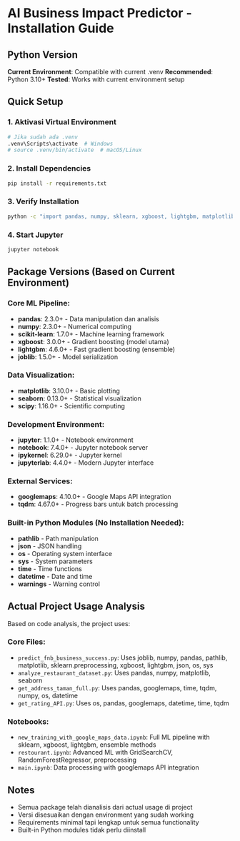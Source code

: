 # AI Business Impact Predictor - Installation Guide

## Python Version
**Current Environment**: Compatible with current .venv
**Recommended**: Python 3.10+ 
**Tested**: Works with current environment setup

## Quick Setup

### 1. Aktivasi Virtual Environment
```bash
# Jika sudah ada .venv
.venv\Scripts\activate  # Windows
# source .venv/bin/activate  # macOS/Linux
```

### 2. Install Dependencies
```bash
pip install -r requirements.txt
```

### 3. Verify Installation
```bash
python -c "import pandas, numpy, sklearn, xgboost, lightgbm, matplotlib, seaborn, googlemaps, tqdm, scipy; print('✅ All packages installed successfully')"
```

### 4. Start Jupyter
```bash
jupyter notebook
```

## Package Versions (Based on Current Environment)

### Core ML Pipeline:
- **pandas**: 2.3.0+ - Data manipulation dan analisis
- **numpy**: 2.3.0+ - Numerical computing
- **scikit-learn**: 1.7.0+ - Machine learning framework
- **xgboost**: 3.0.0+ - Gradient boosting (model utama)
- **lightgbm**: 4.6.0+ - Fast gradient boosting (ensemble)
- **joblib**: 1.5.0+ - Model serialization

### Data Visualization:
- **matplotlib**: 3.10.0+ - Basic plotting
- **seaborn**: 0.13.0+ - Statistical visualization
- **scipy**: 1.16.0+ - Scientific computing

### Development Environment:
- **jupyter**: 1.1.0+ - Notebook environment
- **notebook**: 7.4.0+ - Jupyter notebook server
- **ipykernel**: 6.29.0+ - Jupyter kernel
- **jupyterlab**: 4.4.0+ - Modern Jupyter interface

### External Services:
- **googlemaps**: 4.10.0+ - Google Maps API integration
- **tqdm**: 4.67.0+ - Progress bars untuk batch processing

### Built-in Python Modules (No Installation Needed):
- **pathlib** - Path manipulation
- **json** - JSON handling
- **os** - Operating system interface
- **sys** - System parameters
- **time** - Time functions
- **datetime** - Date and time
- **warnings** - Warning control

## Actual Project Usage Analysis

Based on code analysis, the project uses:

### Core Files:
- `predict_fnb_business_success.py`: Uses joblib, numpy, pandas, pathlib, matplotlib, sklearn.preprocessing, xgboost, lightgbm, json, os, sys
- `analyze_restaurant_dataset.py`: Uses pandas, numpy, matplotlib, seaborn
- `get_address_taman_full.py`: Uses pandas, googlemaps, time, tqdm, numpy, os, datetime
- `get_rating_API.py`: Uses os, pandas, googlemaps, datetime, time, tqdm

### Notebooks:
- `new_training_with_google_maps_data.ipynb`: Full ML pipeline with sklearn, xgboost, lightgbm, ensemble methods
- `restourant.ipynb`: Advanced ML with GridSearchCV, RandomForestRegressor, preprocessing
- `main.ipynb`: Data processing with googlemaps API integration

## Notes
- Semua package telah dianalisis dari actual usage di project
- Versi disesuaikan dengan environment yang sudah working
- Requirements minimal tapi lengkap untuk semua functionality
- Built-in Python modules tidak perlu diinstall
